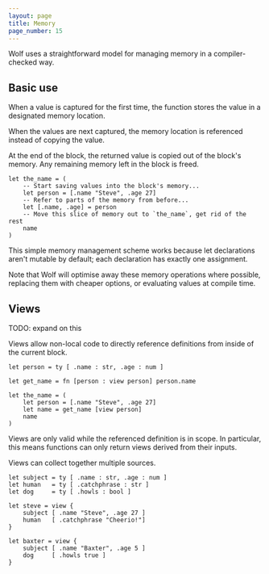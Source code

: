 ```yaml
---
layout: page
title: Memory
page_number: 15
---
```


Wolf uses a straightforward model for managing memory in a compiler-checked way.

## Basic use

When a value is captured for the first time, the function stores the value in a
designated memory location.

When the values are next captured, the memory location is referenced instead of
copying the value.

At the end of the block, the returned value is copied out of the block's memory.
Any remaining memory left in the block is freed.

<!--wolf-->
```
let the_name = (
	-- Start saving values into the block's memory...
	let person = [.name "Steve", .age 27] 
	-- Refer to parts of the memory from before...
	let [.name, .age] = person
	-- Move this slice of memory out to `the_name`, get rid of the rest
	name
)
```

This simple memory management scheme works because let declarations aren't
mutable by default; each declaration has exactly one assignment.

Note that Wolf will optimise away these memory operations where possible,
replacing them with cheaper options, or evaluating values at compile time.

## Views

TODO: expand on this

Views allow non-local code to directly reference definitions from inside of the
current block.

<!--wolf-->
```
let person = ty [ .name : str, .age : num ]

let get_name = fn [person : view person] person.name

let the_name = (
	let person = [.name "Steve", .age 27] 
	let name = get_name [view person]
	name
)
```

Views are only valid while the referenced definition is in scope. In particular,
this means functions can only return views derived from their inputs.

Views can collect together multiple sources.

<!--wolf-->
```
let subject = ty [ .name : str, .age : num ]
let human   = ty [ .catchphrase : str ]
let dog     = ty [ .howls : bool ]

let steve = view {
	subject [ .name "Steve", .age 27 ]
	human   [ .catchphrase "Cheerio!"]
}

let baxter = view {
	subject [ .name "Baxter", .age 5 ]
	dog     [ .howls true ]
}
```